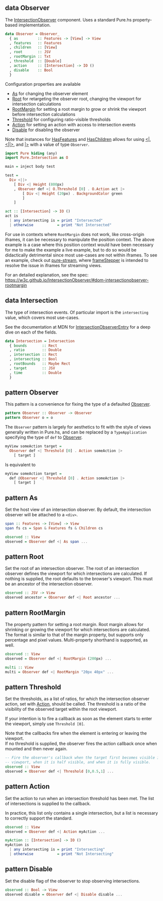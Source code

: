 ## data Observer

The [IntersectionObserver](https://developer.mozilla.org/en-US/docs/Web/API/Intersection_Observer_API) component. Uses a standard Pure.hs property-based implementation.

```haskell
data Observer = Observer_
  { as         :: Features -> [View] -> View
  , features   :: Features
  , children   :: [View]
  , root       :: JSV
  , rootMargin :: Txt
  , threshold  :: [Double]
  , action     :: [Intersection] -> IO ()
  , disable    :: Bool
  }
```

<div class="hide">
Configuration properties are available 
  
  * [As](Pure.Intersection/pattern%20As) for changing the observer element
  * [Root](Pure.Intersection/pattern%20Root) for retargeting the observer root, changing the viewport for intersection calculations
  * [RootMargin](Pure.Intersection/pattern%20RootMargin) for setting a root margin to grow or shrink the viewport before intersection calculations
  * [Threshold](Pure.Intersection/pattern%20Threshold) for configuring ratio-visible thresholds 
  * [Action](Pure.Intersection/pattern%20Action) for setting an action with access to intersection events
  * [Disable](Pure.Intersection/pattern%20Disable) for disabling the observer 
  
Note that instances for [HasFeatures](/packages/pure-core/latest/Pure.Data.View.Patterns/class%20HasFeatures) and [HasChildren](/packages/pure-core/latest/Pure.Data.View.patterns/class%20HasChildren) allows for using [<|](/packages/pure-core/latest/Pure.Data.View.Patterns/%3C%7C), [<||>](/packages/pure-core/latest/Pure.Data.View.Patterns/%3C%7C%7C%3E), and [|>](/packages/pure-core/latest/Pure.Data.View.Patterns/%7C%3E) with a value of type `Observer`.

```haskell
import Pure hiding (any)
import Pure.Intersection as O

main = inject body test

test = 
  Div <||>
    [ Div <| Height (800px)
    , Observer def <| O.Threshold [0] . O.Action act |>
        [ Div <| Height (20px) . BackgroundColor green
        ]
    ]

act :: [Intersection] -> IO ()
act is
  | any intersecting is = print "Intersected"
  | otherwise           = print "Not Intersected"
```

For use in contexts where `RootMargin` does not work, like cross-origin iframes, it can be necessary to manipulate the position context. The above example is a case where this position context would have been necessary for me to make the example a live example, but to do so would be didactically detrimental since most use-cases are not within iframes. To see an example, check out [pure-stream](/packages/pure-stream/latest), where [frameStepper](/packages/pure-stream/latest/Pure.Stream/frameStepper) is intended to resolve the issue in iframes for streaming views.

For an detailed explanation, see the spec: https://w3c.github.io/IntersectionObserver/#dom-intersectionobserver-rootmargin 
</div>

## data Intersection

The type of intersection events. Of particular import is the `intersecting` value, which covers most use-cases.

See the documentation at MDN for [IntersectionObserverEntry](https://developer.mozilla.org/en-US/docs/Web/API/IntersectionObserverEntry) for a deep dive on each of the fields.

```haskell
data Intersection = Intersection
  { bounds       :: Rect
  , ratio        :: Double
  , intersection :: Rect
  , intersecting :: Bool
  , rootBounds   :: Maybe Rect
  , target       :: JSV
  , time         :: Double
  }
```

## pattern Observer

This pattern is a convenience for fixing the type of a defaulted [Observer](Pure.Intersection/data%20Observer). 

```haskell
pattern Observer :: Observer -> Observer
pattern Observer o = o
```

<div class="hide">

The `Observer` pattern is largely for aesthetics to fit with the style of views generally written in Pure.hs, and can be replaced by a `TypeApplication` specifying the type of `def` to [Observer](Pure.Intersection/data%20Observer).

```haskell
myView someAction target = 
  Observer def <| Threshold [0] . Action someAction |> 
    [ target ]
```

Is equivalent to

```haskell
myView someAction target =
  def @Observer <| Threshold [0] . Action someAction |> 
    [ target ]
```

</div>

## pattern As

Set the host view of an intersection observer. By default, the intersection observer will be attached to a `<div>`.

```haskell
span :: Features -> [View] -> View
span fs cs = Span & Features fs & Children cs

observed :: View
observed = Observer def <| As span ...
```

## pattern Root

Set the root of an intersection observer. The root of an intersection observer defines the viewport for which intersections are calculated. If nothing is supplied, the root defaults to the browser's viewport. This must be an ancestor of the intersection observer.

```haskell
observed :: JSV -> View
observed ancestor = Observer def <| Root ancestor ...
```

## pattern RootMargin

The property pattern for setting a root margin. Root margin allows for shrinking or growing the viewport for which intersections are calculated. The format is similar to that of the margin property, but supports only percentage and pixel values. Multi-property shorthand is supported, as well.
 
```haskell
observed :: View
observed = Observer def <| RootMargin (200px) ...

multi :: View
multi = Observer def <| RootMargin "20px 40px" ...
```

## pattern Threshold

Set the thresholds, as a list of ratios, for which the intersection observer action, set with [Action](Pure.Intersection/pattern%20Action), should be called. The threshold is a ratio of the visibility of the observed target within the root viewport.

If your intention is to fire a callback as soon as the element starts to enter the viewport, simply use `Threshold [0]`. 

<div class="info">
Note that the callbacks fire when the element is entering or leaving the viewport.
</div>

<div class="warn">
If no threshold is supplied, the observer fires the action callback once when mounted and then never again.
</div>

```haskell
-- Fire the observer's callback when the target first becomes visible in the 
-- viewport, when it is half visible, and when it is fully visible.
observed :: View
observed = Observer def <| Threshold [0,0.5,1] ...
```

## pattern Action

Set the action to run when an intersection threshold has been met. The list of intersections is supplied to the callback. 

<div class="info">
In practice, this list only contains a single intersection, but a list is necessary to correctly support the standard.
</div>

```haskell
observed :: View
observed = Observer def <| Action myAction ...

myAction :: [Intersection] -> IO ()
myAction is
  | any intersecting is = print "Intersecting"
  | otherwise           = print "Not Intersecting"
```

## pattern Disable

Set the disable flag of the observer to stop observing intersections.

```haskell
observed :: Bool -> View
observed disable = Observer def <| Disable disable ...
```